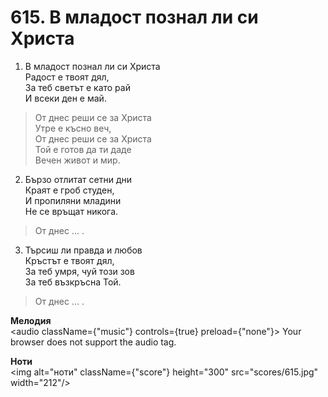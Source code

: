 # 615. В младост познал ли си Христа  

1. В младост познал ли си Христа  
Радост е твоят дял,  
За теб светът е като рай  
И всеки ден е май.  

> От днес реши се за Христа  
> Утре е късно веч,  
> От днес реши се за Христа  
> Той е готов да ти даде  
> Вечен живот и мир.  

2. Бързо отлитат сетни дни  
Краят е гроб студен,  
И пропиляни младини  
Не се връщат никога.  

> От днес ... .  

3. Търсиш ли правда и любов  
Кръстът е твоят дял,  
За теб умря, чуй този зов  
За теб възкръсна Той.  

> От днес ... .  

__Мелодия__  
<audio className={"music"} controls={true} preload={"none"}><source src="mp3/615.mp3" type="audio/mpeg"/>
Your browser does not support the audio tag.
</audio>  

__Ноти__  
<img alt="ноти" className={"score"} height="300" src="scores/615.jpg" width="212"/>
